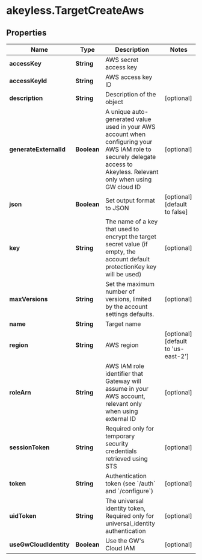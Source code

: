# akeyless.TargetCreateAws

## Properties

Name | Type | Description | Notes
------------ | ------------- | ------------- | -------------
**accessKey** | **String** | AWS secret access key | 
**accessKeyId** | **String** | AWS access key ID | 
**description** | **String** | Description of the object | [optional] 
**generateExternalId** | **Boolean** | A unique auto-generated value used in your AWS account when configuring your AWS IAM role to securely delegate access to Akeyless. Relevant only when using GW cloud ID | [optional] 
**json** | **Boolean** | Set output format to JSON | [optional] [default to false]
**key** | **String** | The name of a key that used to encrypt the target secret value (if empty, the account default protectionKey key will be used) | [optional] 
**maxVersions** | **String** | Set the maximum number of versions, limited by the account settings defaults. | [optional] 
**name** | **String** | Target name | 
**region** | **String** | AWS region | [optional] [default to &#39;us-east-2&#39;]
**roleArn** | **String** | AWS IAM role identifier that Gateway will assume in your AWS account, relevant only when using external ID | [optional] 
**sessionToken** | **String** | Required only for temporary security credentials retrieved using STS | [optional] 
**token** | **String** | Authentication token (see &#x60;/auth&#x60; and &#x60;/configure&#x60;) | [optional] 
**uidToken** | **String** | The universal identity token, Required only for universal_identity authentication | [optional] 
**useGwCloudIdentity** | **Boolean** | Use the GW&#39;s Cloud IAM | [optional] 


